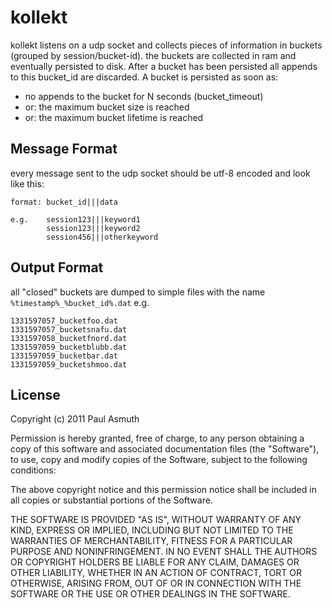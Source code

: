 kollekt
=======

kollekt listens on a udp socket and collects pieces of information in buckets (grouped by session/bucket-id). 
the buckets are collected in ram and eventually persisted to disk. After a bucket has been persisted all 
appends to this bucket_id are discarded. A bucket is persisted as soon as:
  
  + no appends to the bucket for N seconds (bucket_timeout)
  + or: the maximum bucket size is reached 
  + or: the maximum bucket lifetime is reached


Message Format
--------------

every message sent to the udp socket should be utf-8 encoded and look like this:

    format: bucket_id|||data

    e.g.    session123|||keyword1
            session123|||keyword2
            session456|||otherkeyword


Output Format
-------------

all "closed" buckets are dumped to simple files with the name `%timestamp%_%bucket_id%.dat` e.g.
    
    1331597057_bucketfoo.dat
    1331597057_bucketsnafu.dat
    1331597058_bucketfnord.dat
    1331597059_bucketblubb.dat
    1331597059_bucketbar.dat
    1331597059_bucketshmoo.dat


License
-------

Copyright (c) 2011 Paul Asmuth

Permission is hereby granted, free of charge, to any person obtaining
a copy of this software and associated documentation files (the
"Software"), to use, copy and modify copies of the Software, subject 
to the following conditions:

The above copyright notice and this permission notice shall be
included in all copies or substantial portions of the Software.

THE SOFTWARE IS PROVIDED "AS IS", WITHOUT WARRANTY OF ANY KIND,
EXPRESS OR IMPLIED, INCLUDING BUT NOT LIMITED TO THE WARRANTIES OF
MERCHANTABILITY, FITNESS FOR A PARTICULAR PURPOSE AND
NONINFRINGEMENT. IN NO EVENT SHALL THE AUTHORS OR COPYRIGHT HOLDERS BE
LIABLE FOR ANY CLAIM, DAMAGES OR OTHER LIABILITY, WHETHER IN AN ACTION
OF CONTRACT, TORT OR OTHERWISE, ARISING FROM, OUT OF OR IN CONNECTION
WITH THE SOFTWARE OR THE USE OR OTHER DEALINGS IN THE SOFTWARE.
